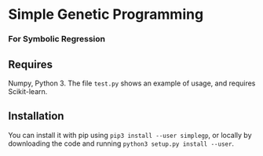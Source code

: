 # Simple Genetic Programming 
### For Symbolic Regression

## Requires
Numpy, Python 3.
The file `test.py` shows an example of usage, and requires Scikit-learn.

## Installation
You can install it with pip using `pip3 install --user simplegp`, or locally by downloading the code and running `python3 setup.py install --user`.
